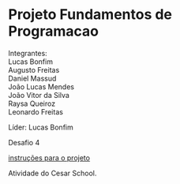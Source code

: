 # Projeto Fundamentos de Programacao

Integrantes:<br>
Lucas Bonfim<br>
Augusto Freitas<br>
Daniel Massud<br>
João Lucas Mendes<br>
João Vitor da Silva<br>
Raysa Queiroz<br>
Leonardo Freitas<br>

Líder: Lucas Bonfim

Desafio 4

[instruções para o projeto](./instrucoes-para-o-projeto.md)

Atividade do Cesar School.
